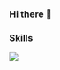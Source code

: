 ### Hi there 👋
### Skills
<a href="https://developer.mozilla.org/ko/docs/Learn/HTML/Introduction_to_HTML/Getting_started" target="_blank"><img src="https://img.shields.io/badge/HTML5-배경색?style=for-the-badge&logo=#E34F26&logoColor=blue"/></a>
